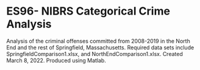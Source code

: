 # ES96- NIBRS Categorical Crime Analysis
Analysis of the criminal offenses committed from 2008-2019 in the North End and the rest of Springfield, Massachusetts. Required data sets include SpringfieldComparison1.xlsx, and NorthEndComparison1.xlsx. Created March 8, 2022. Produced using Matlab. 
